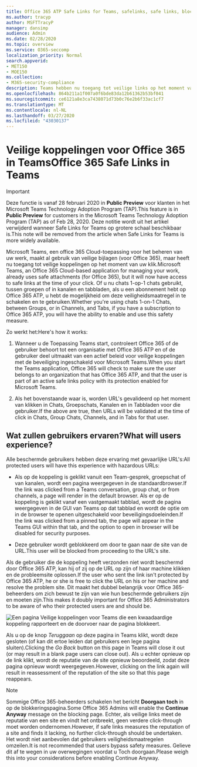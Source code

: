 ```yaml
---
title: Office 365 ATP Safe Links for Teams, safelinks, safe links, block malicious links, office 365 atp, Teams safe links, stop users from clicking bad links, malicious links
ms.author: tracyp
author: MSFTTracyP
manager: dansimp
audience: Admin
ms.date: 02/28/2020
ms.topic: overview
ms.service: O365-seccomp
localization_priority: Normal
search.appverid:
- MET150
- MOE150
ms.collection:
- M365-security-compliance
description: Teams hebben nu toegang tot veilige links op het moment van uw klik. Of u nu chats 1-op-1 chats gebruikt, tussen Groepen of in Kanalen en Tabbladen, als u een abonnement hebt op Office 365 ATP, hebt u de mogelijkheid om deze veiligheidsfunctie in te schakelen en te gebruiken.
ms.openlocfilehash: 864b211a1f007a0f6bde83da12b61362b53bf041
ms.sourcegitcommit: ce6121a8e3ca7438071d73b0c76e2b6f33ac1cf7
ms.translationtype: MT
ms.contentlocale: nl-NL
ms.lasthandoff: 03/27/2020
ms.locfileid: "43030137"
---
```

<!--06/21/2019-->

# <a name="office-365-safe-links-in-teams"></a><span data-ttu-id="0345e-104">Veilige koppelingen voor Office 365 in Teams</span><span class="sxs-lookup"><span data-stu-id="0345e-104">Office 365 Safe Links in Teams</span></span>

> [!IMPORTANT]
> <span data-ttu-id="0345e-105">Deze functie is vanaf 28 februari 2020 in **Public Preview** voor klanten in het Microsoft Teams Technology Adoption Program (TAP).</span><span class="sxs-lookup"><span data-stu-id="0345e-105">This feature is in **Public Preview** for customers in the Microsoft Teams Technology Adoption Program (TAP) as of Feb 28, 2020.</span></span> <span data-ttu-id="0345e-106">Deze notitie wordt uit het artikel verwijderd wanneer Safe Links for Teams op grotere schaal beschikbaar is.</span><span class="sxs-lookup"><span data-stu-id="0345e-106">This note will be removed from the article when Safe Links for Teams is more widely available.</span></span>

<span data-ttu-id="0345e-107">Microsoft Teams, een office 365 Cloud-toepassing voor het beheren van uw werk, maakt al gebruik van veilige bijlagen (voor Office 365), maar heeft nu toegang tot veilige koppelingen op het moment van uw klik.</span><span class="sxs-lookup"><span data-stu-id="0345e-107">Microsoft Teams, an Office 365 Cloud-based application for managing your work, already uses safe attachments (for Office 365), but it will now have access to safe links at the time of your click.</span></span> <span data-ttu-id="0345e-108">Of u nu chats 1-op-1 chats gebruikt, tussen groepen of in kanalen en tabbladen, als u een abonnement hebt op Office 365 ATP, u hebt de mogelijkheid om deze veiligheidsmaatregel in te schakelen en te gebruiken.</span><span class="sxs-lookup"><span data-stu-id="0345e-108">Whether you're using chats 1-on-1 Chats, between Groups, or in Channels, and Tabs, if you have a subscription to Office 365 ATP, you will have the ability to enable and use this safety measure.</span></span>

<span data-ttu-id="0345e-109">Zo werkt het:</span><span class="sxs-lookup"><span data-stu-id="0345e-109">Here's how it works:</span></span> 

1. <span data-ttu-id="0345e-110">Wanneer u de Toepassing Teams start, controleert Office 365 of de gebruiker behoort tot een organisatie met Office 365 ATP en of de gebruiker deel uitmaakt van een actief beleid voor veilige koppelingen met de beveiliging ingeschakeld voor Microsoft Teams.</span><span class="sxs-lookup"><span data-stu-id="0345e-110">When you start the Teams application, Office 365 will check to make sure the user belongs to an organization that has Office 365 ATP, and that the user is part of an active safe links policy with its protection enabled for Microsoft Teams.</span></span>

2. <span data-ttu-id="0345e-111">Als het bovenstaande waar is, worden URL's gevalideerd op het moment van klikken in Chats, Groepschats, Kanalen en in Tabbladen voor die gebruiker.</span><span class="sxs-lookup"><span data-stu-id="0345e-111">If the above are true, then URLs will be validated at the time of click in Chats, Group Chats, Channels, and in Tabs for that user.</span></span>
 
## <a name="what-will-users-experience"></a><span data-ttu-id="0345e-112">Wat zullen gebruikers ervaren?</span><span class="sxs-lookup"><span data-stu-id="0345e-112">What will users experience?</span></span> 

<span data-ttu-id="0345e-113">Alle beschermde gebruikers hebben deze ervaring met gevaarlijke URL's:</span><span class="sxs-lookup"><span data-stu-id="0345e-113">All protected users will have this experience with hazardous URLs:</span></span> 

- <span data-ttu-id="0345e-114">Als op de koppeling is geklikt vanuit een Team-gesprek, groepschat of van kanalen, wordt een pagina weergegeven in de standaardbrowser.</span><span class="sxs-lookup"><span data-stu-id="0345e-114">If the link was clicked from a Teams conversation, group chat, or from channels, a page will render in the default browser.</span></span> <span data-ttu-id="0345e-115">Als er op de koppeling is geklikt vanaf een vastgemaakt tabblad, wordt de pagina weergegeven in de GUI van Teams op dat tabblad en wordt de optie om in de browser te openen uitgeschakeld voor beveiligingsdoeleinden.</span><span class="sxs-lookup"><span data-stu-id="0345e-115">If the link was clicked from a pinned tab, the page will appear in the Teams GUI within that tab, and the option to open in browser will be disabled for security purposes.</span></span>

- <span data-ttu-id="0345e-116">Deze gebruiker wordt geblokkeerd om door te gaan naar de site van de URL.</span><span class="sxs-lookup"><span data-stu-id="0345e-116">This user will be blocked from proceeding to the URL's site.</span></span>

<span data-ttu-id="0345e-117">Als de gebruiker die de koppeling heeft verzonden niet wordt beschermd door Office 365 ATP, kan hij of zij op de URL op zijn of haar machine klikken en de probleemsite oplossen.</span><span class="sxs-lookup"><span data-stu-id="0345e-117">If the user who sent the link isn't protected by Office 365 ATP, he or she is free to click the URL on his or her machine and resolve the problem site.</span></span> <span data-ttu-id="0345e-118">Dit maakt het dubbel belangrijk voor Office 365-beheerders om zich bewust te zijn van wie hun beschermde gebruikers zijn en moeten zijn.</span><span class="sxs-lookup"><span data-stu-id="0345e-118">This makes it doubly important for Office 365 Administrators to be aware of who their protected users are and should be.</span></span>

![Een pagina Veilige koppelingen voor Teams die een kwaadaardige koppeling rapporteert en de doorvoer naar de pagina blokkeert.](/microsoft-365/media/TP_SafelinksForTeams_Malicious.png)

<span data-ttu-id="0345e-120">Als u op de knop *Teruggaan* op deze pagina in Teams klikt, wordt deze gesloten (of kan dit ertoe leiden dat gebruikers een lege pagina sluiten).</span><span class="sxs-lookup"><span data-stu-id="0345e-120">Clicking the *Go Back* button on this page in Teams will close it out (or may result in a blank page users  can close out).</span></span> <span data-ttu-id="0345e-121">Als u echter opnieuw op de link klikt, wordt de reputatie van de site opnieuw beoordeeld, zodat deze pagina opnieuw wordt weergegeven.</span><span class="sxs-lookup"><span data-stu-id="0345e-121">However, clicking on the link again will result in reassessment of the reputation of the site so that this page reappears.</span></span>

> [!NOTE]
><span data-ttu-id="0345e-122">Sommige Office 365-beheerders schakelen het bericht **Doorgaan toch** in op de blokkeringspagina.</span><span class="sxs-lookup"><span data-stu-id="0345e-122">Some Office 365 Admins will enable the **Continue Anyway** message on the blocking page.</span></span> <span data-ttu-id="0345e-123">Echter, als veilige links meet de reputatie van een site en vindt het ontbreekt, geen verdere click-through moet worden ondernomen.</span><span class="sxs-lookup"><span data-stu-id="0345e-123">However, if safe links measures the reputation of a site and finds it lacking, no further click-through should be undertaken.</span></span> <span data-ttu-id="0345e-124">Het wordt niet aanbevolen dat gebruikers veiligheidsmaatregelen omzeilen.</span><span class="sxs-lookup"><span data-stu-id="0345e-124">It is not recommended that users bypass safety measures.</span></span> <span data-ttu-id="0345e-125">Gelieve dit af te wegen in uw overwegingen voordat u Toch doorgaan.</span><span class="sxs-lookup"><span data-stu-id="0345e-125">Please weigh this into your considerations before enabling Continue Anyway.</span></span> 

